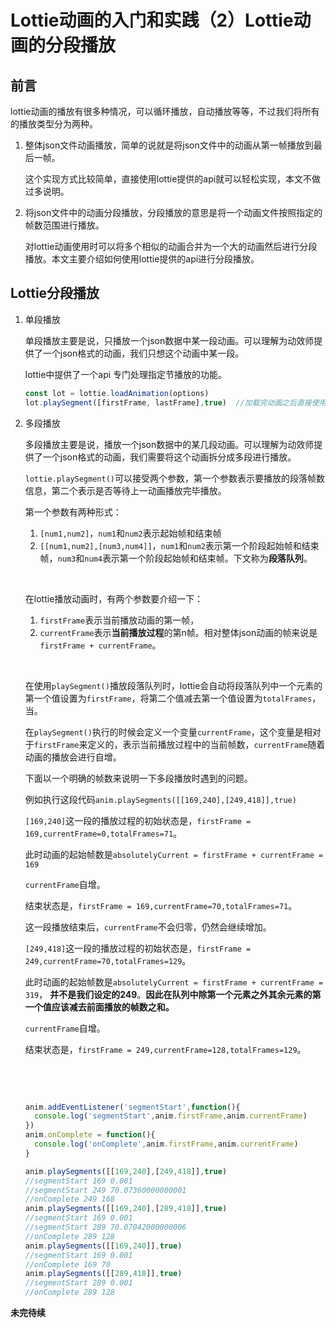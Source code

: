 # Lottie动画的入门和实践（2）Lottie动画的分段播放

## 前言

lottie动画的播放有很多种情况，可以循环播放，自动播放等等，不过我们将所有的播放类型分为两种。

1. 整体json文件动画播放，简单的说就是将json文件中的动画从第一帧播放到最后一帧。

   这个实现方式比较简单，直接使用lottie提供的api就可以轻松实现，本文不做过多说明。

2. 将json文件中的动画分段播放，分段播放的意思是将一个动画文件按照指定的帧数范围进行播放。

   对lottie动画使用时可以将多个相似的动画合并为一个大的动画然后进行分段播放。本文主要介绍如何使用lottie提供的api进行分段播放。


## Lottie分段播放

1. 单段播放

   单段播放主要是说，只播放一个json数据中某一段动画。可以理解为动效师提供了一个json格式的动画，我们只想这个动画中某一段。

   lottie中提供了一个api 专门处理指定节播放的功能。

   ```javascript
   const lot = lottie.loadAnimation(options)
   lot.playSegment([firstFrame, lastFrame],true)  //加载完动画之后直接使用playSegment进行播放。
   ```

2. 多段播放

   多段播放主要是说，播放一个json数据中的某几段动画。可以理解为动效师提供了一个json格式的动画，我们需要将这个动画拆分成多段进行播放。

   `lottie.playSegment()`可以接受两个参数，第一个参数表示要播放的段落帧数信息，第二个表示是否等待上一动画播放完毕播放。

   第一个参数有两种形式：

   1. `[num1,num2]`，`num1`和`num2`表示起始帧和结束帧
   2. `[[num1,num2],[num3,num4]]`，`num1`和`num2`表示第一个阶段起始帧和结束帧，`num3`和`num4`表示第一个阶段起始帧和结束帧。下文称为**段落队列**。

   ​

   在lottie播放动画时，有两个参数要介绍一下：

   1. `firstFrame`表示当前播放动画的第一帧，
   2. `currentFrame`表示**当前播放过程**的第n帧。相对整体json动画的帧来说是 `firstFrame + currentFrame`。

   ​

   在使用`playSegment()`播放段落队列时，lottie会自动将段落队列中一个元素的第一个值设置为`firstFrame`，将第二个值减去第一个值设置为`totalFrames`，当。

   在`playSegment()`执行的时候会定义一个变量`currentFrame`，这个变量是相对于`firstFrame`来定义的，表示当前播放过程中的当前帧数，`currentFrame`随着动画的播放会进行自增。

   下面以一个明确的帧数来说明一下多段播放时遇到的问题。

   例如执行这段代码`anim.playSegments([[169,240],[249,418]],true)`

   `[169,240]`这一段的播放过程的初始状态是，`firstFrame = 169,currentFrame=0,totalFrames=71`。

   此时动画的起始帧数是`absolutelyCurrent = firstFrame + currentFrame = 169`

   `currentFrame`自增。

   结束状态是，`firstFrame = 169,currentFrame=70,totalFrames=71`。

   这一段播放结束后，`currentFrame`不会归零，仍然会继续增加。

   `[249,418]`这一段的播放过程的初始状态是，`firstFrame = 249,currentFrame=70,totalFrames=129`。

   此时动画的起始帧数是`absolutelyCurrent = firstFrame + currentFrame = 319`， **并不是我们设定的249**。**因此在队列中除第一个元素之外其余元素的第一个值应该减去前面播放的帧数之和。**

   `currentFrame`自增。

   结束状态是，`firstFrame = 249,currentFrame=128,totalFrames=129`。

   ​

   ​

   ```javascript
   anim.addEventListener('segmentStart',function(){
     console.log('segmentStart',anim.firstFrame,anim.currentFrame)
   })
   anim.onComplete = function(){
     console.log('onComplete',anim.firstFrame,anim.currentFrame)
   }

   anim.playSegments([[169,240],[249,418]],true)
   //segmentStart 169 0.001
   //segmentStart 249 70.07360000000001
   //onComplete 249 168
   anim.playSegments([[169,240],[289,418]],true)
   //segmentStart 169 0.001
   //segmentStart 289 70.07042000000006
   //onComplete 289 128
   anim.playSegments([[169,240]],true)
   //segmentStart 169 0.001
   //onComplete 169 70
   anim.playSegments([[289,418]],true)
   //segmentStart 289 0.001
   //onComplete 289 128
   ```


**未完待续**
